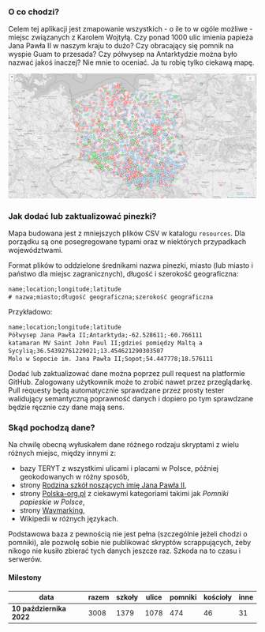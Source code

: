 ### O co chodzi?
Celem tej aplikacji jest zmapowanie wszystkich - o ile to w ogóle możliwe - miejsc związanych z Karolem Wojtyłą. Czy ponad 1000 ulic imienia papieża Jana Pawła II w naszym kraju to dużo? Czy obracający się pomnik na wyspie Guam to przesada? Czy półwysep na Antarktydzie można było nazwać jakoś inaczej? Nie mnie to oceniać. Ja tu robię tylko ciekawą mapę.

![./screenshot.png](./screenshot.png)

### Jak dodać lub zaktualizować pinezki?
Mapa budowana jest z mniejszych plików CSV w katalogu `resources`. Dla porządku są one posegregowane typami oraz w niektórych przypadkach województwami.

Format plików to oddzielone średnikami nazwa pinezki, miasto (lub miasto i państwo dla miejsc zagranicznych), długość i szerokość geograficzna:
```csv
name;location;longitude;latitude
# nazwa;miasto;długość geograficzna;szerokość geograficzna
```

Przykładowo:
```csv
name;location;longitude;latitude
Półwysep Jana Pawła II;Antarktyda;-62.528611;-60.766111
katamaran MV Saint John Paul II;gdzieś pomiędzy Maltą a Sycylią;36.54392761229021;13.454621290303507
Molo w Sopocie im. Jana Pawła II;Sopot;54.447778;18.576111
```

Dodać lub zaktualizować dane można poprzez pull request na platformie GitHub. Zalogowany użytkownik może to zrobić nawet przez przeglądarkę. Pull requesty będą automatycznie sprawdzane przez prosty tester walidujący semantyczną poprawność danych i dopiero po tym sprawdzane będzie ręcznie czy dane mają sens.

### Skąd pochodzą dane?
Na chwilę obecną wyłuskałem dane różnego rodzaju skryptami z wielu różnych miejsc, między innymi z:

* bazy TERYT z wszystkimi ulicami i placami w Polsce, później geokodowanych w różny sposób,
* strony [Rodzina szkół noszących imię Jana Pawła II](http://rodzina.org.pl/),
* strony [Polska-org.pl](https://polska-org.pl/7364386,Pomniki_papieskie_w_Polsce.html) z ciekawymi kategoriami takimi jak *Pomniki papieskie w Polsce*,
* strony [Waymarking](https://www.waymarking.com/),
* Wikipedii w różnych językach.

Podstawowa baza z pewnością nie jest pełna (szczególnie jeżeli chodzi o pomniki), ale pozwolę sobie nie publikować skryptów scrappujących, żeby nikogo nie kusiło zbierać tych danych jeszcze raz. Szkoda na to czasu i serwerów.

#### Milestony
| data                     | razem | szkoły | ulice | pomniki | kościoły | inne |
|--------------------------|-------|--------|-------|---------|----------|------|
| **10 października 2022** | 3008  | 1379   | 1078  | 474     | 46       | 31   |
